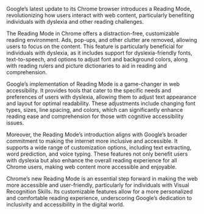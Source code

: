 Google’s latest update to its Chrome browser introduces a Reading Mode, revolutionizing how users interact with web content, particularly benefiting individuals with dyslexia and other reading challenges.

The Reading Mode in Chrome offers a distraction-free, customizable reading environment. Ads, pop-ups, and other clutter are removed, allowing users to focus on the content. This feature is particularly beneficial for individuals with dyslexia, as it includes support for dyslexia-friendly fonts, text-to-speech, and options to adjust font and background colors, along with reading rulers and picture dictionaries to aid in reading and comprehension.

Google’s implementation of Reading Mode is a game-changer in web accessibility. It provides tools that cater to the specific needs and preferences of users with dyslexia, allowing them to adjust text appearance and layout for optimal readability. These adjustments include changing font types, sizes, line spacing, and colors, which can significantly enhance reading ease and comprehension for those with cognitive accessibility issues.

Moreover, the Reading Mode’s introduction aligns with Google’s broader commitment to making the internet more inclusive and accessible. It supports a wide range of customization options, including text extracting, word prediction, and voice typing. These features not only benefit users with dyslexia but also enhance the overall reading experience for all Chrome users, making web content more accessible and enjoyable.

Chrome’s new Reading Mode is an essential step forward in making the web more accessible and user-friendly, particularly for individuals with Visual Recognition Skills. Its customizable features allow for a more personalized and comfortable reading experience, underscoring Google’s dedication to inclusivity and accessibility in the digital world.
